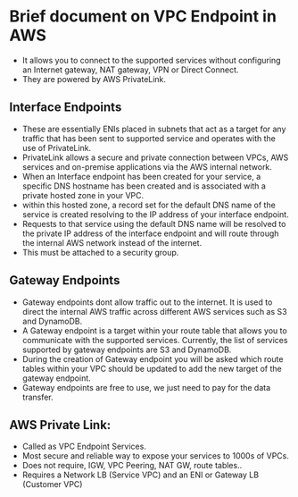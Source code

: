 # Brief document on  VPC Endpoint in AWS

- It allows you to connect to the supported services without configuring an Internet
  gateway, NAT gateway, VPN or Direct Connect.
- They are powered by AWS PrivateLink.

## Interface Endpoints
- These are essentially ENIs placed in subnets that act as a target for any traffic
  that has been sent to supported service and operates with the use of PrivateLink.
- PrivateLink allows a secure and private connection between VPCs, AWS services and
  on-premise applications via the AWS internal network.
- When an Interface endpoint has been created for your service, a specific DNS
  hostname has been created and is associated with a private hosted zone in your VPC.
- within this hosted zone, a record set for the default DNS name of the service
  is created resolving to the IP address of your interface endpoint.
- Requests to that service using the default DNS name will be resolved to the
  private IP address of the interface endpoint and will route through the internal
  AWS network instead of the internet.
- This must be attached to a security group.

## Gateway Endpoints
- Gateway endpoints dont allow traffic out to the internet. It is used to direct the
  internal AWS traffic across different AWS services such as S3 and DynamoDB.
- A Gateway endpoint is a target within your route table that allows you to
  communicate with the supported services. Currently, the list of services supported
  by gateway endpoints are S3 and DynamoDB.
- During the creation of Gateway endpoint you will be asked which route tables
  within your VPC should be updated to add the new target of the gateway endpoint.
- Gateway endpoints are free to use, we just need to pay for the data transfer.


## AWS Private Link:
- Called as VPC Endpoint Services.
- Most secure and reliable way to expose your services to 1000s of VPCs.
- Does not require, IGW, VPC Peering, NAT GW, route tables..
- Requires a Network LB (Service VPC) and an ENI or Gateway LB (Customer VPC)